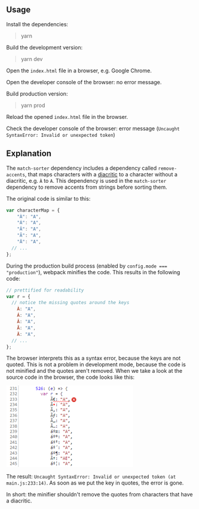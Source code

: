 ## Usage

Install the dependencies:
> yarn

Build the development version:
> yarn dev

Open the `index.html` file in a browser, e.g. Google Chrome.

Open the developer console of the browser: no error message.

Build production version:
> yarn prod

Reload the opened `index.html` file in the browser.

Check the developer console of the browser: error message (`Uncaught SyntaxError: Invalid or unexpected token`)

## Explanation

The `match-sorter` dependency includes a dependency called `remove-accents`, that maps characters with a [diacritic](https://en.wikipedia.org/wiki/Diacritic) to a character without a diacritic, e.g. `À` to `A`. This dependency is used in the `match-sorter` dependency to remove accents from strings before sorting them.

The original code is similar to this:

```js
var characterMap = {
	"À": "A",
	"Á": "A",
	"Â": "A",
	"Ã": "A",
	"Ä": "A",
  // ...
};
```

During the production build process (enabled by `config.mode === "production"`), webpack minifies the code. This results in the following code:

```js
// prettified for readability
var r = {
  // notice the missing quotes around the keys
	À: "A",
	Á: "A",
	Â: "A",
	Ã: "A",
	Ä: "A",
  // ...
};
```

The browser interprets this as a syntax error, because the keys are not quoted. This is not a problem in development mode, because the code is not minified and the quotes aren't removed. When we take a look at the source code in the browser, the code looks like this:

![Source code viewed in browser](image.png)

The result: `Uncaught SyntaxError: Invalid or unexpected token (at main.js:233:14)`.
As soon as we put the key in quotes, the error is gone.

In short: the minifier shouldn't remove the quotes from characters that have a diacritic.

